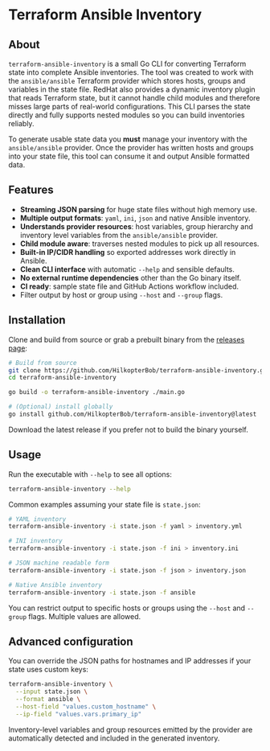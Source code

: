 # Terraform Ansible Inventory

## About

`terraform-ansible-inventory` is a small Go CLI for converting Terraform state
into complete Ansible inventories. The tool was created to work with the
`ansible/ansible` Terraform provider which stores hosts, groups and variables in
the state file. RedHat also provides a dynamic inventory plugin that reads
Terraform state, but it cannot handle child modules and therefore misses large
parts of real-world configurations. This CLI parses the state directly and
fully supports nested modules so you can build inventories reliably.

To generate usable state data you **must** manage your inventory with the
`ansible/ansible` provider. Once the provider has written hosts and groups into
your state file, this tool can consume it and output Ansible formatted data.

## Features

- **Streaming JSON parsing** for huge state files without high memory use.
- **Multiple output formats**: `yaml`, `ini`, `json` and native Ansible
  inventory.
- **Understands provider resources**: host variables, group hierarchy and
  inventory level variables from the `ansible/ansible` provider.
- **Child module aware**: traverses nested modules to pick up all resources.
- **Built-in IP/CIDR handling** so exported addresses work directly in Ansible.
- **Clean CLI interface** with automatic `--help` and sensible defaults.
- **No external runtime dependencies** other than the Go binary itself.
- **CI ready**: sample state file and GitHub Actions workflow included.
- Filter output by host or group using `--host` and `--group` flags.

## Installation

Clone and build from source or grab a prebuilt binary from the
[releases page](https://github.com/HilkopterBob/terraform-ansible-inventory/releases):

```bash
# Build from source
git clone https://github.com/HilkopterBob/terraform-ansible-inventory.git
cd terraform-ansible-inventory

go build -o terraform-ansible-inventory ./main.go

# (Optional) install globally
go install github.com/HilkopterBob/terraform-ansible-inventory@latest
```

Download the latest release if you prefer not to build the binary yourself.

## Usage

Run the executable with `--help` to see all options:

```bash
terraform-ansible-inventory --help
```

Common examples assuming your state file is `state.json`:

```bash
# YAML inventory
terraform-ansible-inventory -i state.json -f yaml > inventory.yml

# INI inventory
terraform-ansible-inventory -i state.json -f ini > inventory.ini

# JSON machine readable form
terraform-ansible-inventory -i state.json -f json > inventory.json

# Native Ansible inventory
terraform-ansible-inventory -i state.json -f ansible
```

You can restrict output to specific hosts or groups using the `--host` and
`--group` flags. Multiple values are allowed.

## Advanced configuration

You can override the JSON paths for hostnames and IP addresses if your state
uses custom keys:

```bash
terraform-ansible-inventory \
  --input state.json \
  --format ansible \
  --host-field "values.custom_hostname" \
  --ip-field "values.vars.primary_ip"
```

Inventory-level variables and group resources emitted by the provider are
automatically detected and included in the generated inventory.
